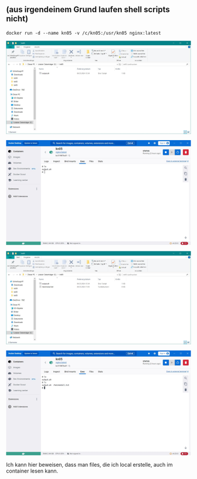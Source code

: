 ## (aus irgendeinem Grund laufen shell scripts nicht)

```
docker run -d --name kn05 -v /c/kn05:/usr/kn05 nginx:latest
```

![](1local.JPG)

![](2docker.JPG)

![](3local.JPG)

![](4docker.JPG)

Ich kann hier beweisen, dass man files, die ich local erstelle, auch im container lesen kann.
